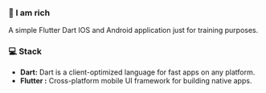 ### 💎 I am rich 

A simple Flutter Dart IOS and Android application just for training purposes.

### 💻 Stack

- **Dart:** Dart is a client-optimized language for fast apps on any platform.
- **Flutter :** Cross-platform mobile UI framework for building native apps.
